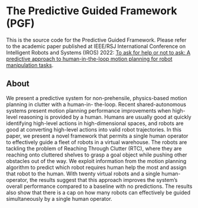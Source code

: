 # The Predictive Guided Framework (PGF)

This is the source code for the Predictive Guided Framework. Please refer to the academic paper published at IEEE/RSJ International Conference on Intelligent Robots and Systems (IROS) 2022: [To ask for help or not to ask: A predictive approach to human-in-the-loop motion planning for robot manipulation tasks](https://rpapallas.com/publications/iros-2022-pgf/).

## About

We present a predictive system for non-prehensile, physics-based motion planning in clutter with a human-in- the-loop. Recent shared-autonomous systems present motion planning performance improvements when high-level reasoning is provided by a human. Humans are usually good at quickly identifying high-level actions in high-dimensional spaces, and robots are good at converting high-level actions into valid robot trajectories. In this paper, we present a novel framework that permits a single human operator to effectively guide a fleet of robots in a virtual warehouse. The robots are tackling the problem of Reaching Through Clutter (RTC), where they are reaching onto cluttered shelves to grasp a goal object while pushing other obstacles out of the way. We exploit information from the motion planning algorithm to predict which robot requires human help the most and assign that robot to the human. With twenty virtual robots and a single human-operator, the results suggest that this approach improves the system’s overall performance compared to a baseline with no predictions. The results also show that there is a cap on how many robots can effectively be guided simultaneously by a single human operator.


